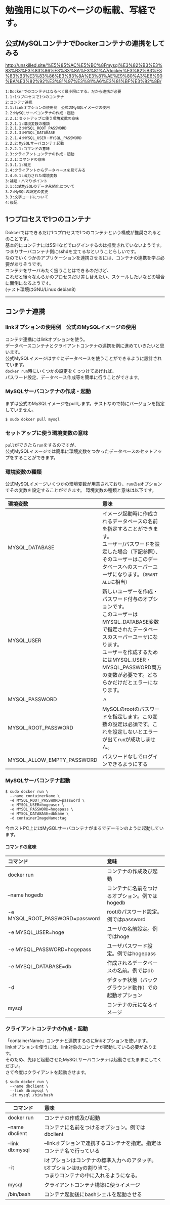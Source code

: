 
# 勉強用に以下のページの転載、写経です。

## 公式MySQLコンテナでDockerコンテナの連携をしてみる
http://unskilled.site/%E5%85%AC%E5%BC%8Fmysql%E3%82%B3%E3%83%B3%E3%83%86%E3%83%8A%E3%81%A7docker%E3%82%B3%E3%83%B3%E3%83%86%E3%83%8A%E3%81%AE%E9%80%A3%E6%90%BA%E3%82%92%E3%81%97%E3%81%A6%E3%81%BF%E3%82%8B/

```
1:Dockerでのコンテナはなるべく最小限にする。だから連携が必要
1.1:1つプロセスで1つのコンテナ
2:コンテナ連携
2.1:linkオプションの使用例　公式のMySQLイメージの使用
2.2:MySQLサーバコンテナの作成・起動
2.2.1:セットアップに使う環境変数の意味
2.2.1.1:環境変数の種類
2.2.1.2:MYSQL_ROOT_PASSWORD
2.2.1.3:MYSQL_DATABASE
2.2.1.4:MYSQL_USER・MYSQL_PASSWORD
2.2.2:MySQLサーバコンテナ起動
2.2.2.1:コマンドの意味
2.3:クライアントコンテナの作成・起動
2.3.1:コマンドの意味
2.3.1.1:補足
2.4:クライアントからデータベースを見てみる
2.4.0.1:出力された環境変数
3:補足・ハマりポイント
3.1:公式MySQLのデータ永続化について
3.2:MySQLの設定の変更
3.3:文字コードについて
4:後記
```

## 1つプロセスで1つのコンテナ

Dokcerではできるだけ1つプロセスで1つのコンテナという構成が推奨されるとのことです。  
基本的にコンテナにはSSHなどでログインするのは推奨されていないようです。  
つまりサーバコンテナ側にsshdを立てるなということらしいです。  
なのでいくつかのアプリケーションを連携させるには、コンテナの連携を学ぶ必要がありそうです。  
コンテナをサーバみたく扱うことはできるのだけど、  
これだと後々なんらかのプロセスだけ差し替えたい、スケールしたいなどの場合に面倒になるようです。  
(テスト環境はGNU/Linux debian8)


- - -  

## コンテナ連携

### linkオプションの使用例　公式のMySQLイメージの使用

コンテナ連携にはlinkオプションを使う。  
データベースコンテナとクライアントコンテナの連携を例に進めていきたいと思います。  
公式MySQLイメージはすぐにデータベースを使うことができるように設計されています。  
`docker run`時にいくつかの設定をくっつけてあげれば、  
パスワード設定、データベース作成等を簡単に行うことができます。  

### MySQLサーバコンテナの作成・起動

まずは公式のMySQLイメージをpullします。テストなので特にバージョンを指定していません。
```
$ sudo dokcer pull mysql
```

### セットアップに使う環境変数の意味

`pull`ができたら`run`をするのですが、  
公式MySQLイメージでは簡単に環境変数をつかったデータベースのセットアップをすることができます。

### 環境変数の種類

公式MySQLイメージいくつかの環境変数が用意されており、`run`の`e`オプションでその変数を設定することができます。
環境変数の種類と意味は以下です。

| 環境変数 | 意味 |
|:-----------|:------------|
| MYSQL_DATABASE | イメージ起動時に作成されるデータベースの名前を指定することができます。<br>ユーザー/パスワードを設定した場合（下記参照）、そのユーザーはこのデータベースへのスーパーユーザになります。（`GRANT ALL`に相当）|
| MYSQL_USER | 新しいユーザーを作成・パスワード付与のオプションです。<br>このユーザーはMYSQL_DATABASE変数で指定されたデータベースのスーパーユーザになります。<br>ユーザーを作成するためにはMYSQL_USER・MYSQL_PASSWORD両方の変数が必要です。どちらかだけだとエラーになります。 |
| MYSQL_PASSWORD | 〃 |
| MYSQL_ROOT_PASSWORD | MySQLのrootのパスワードを指定します。この変数の設定は必須です。これを設定しないとエラーが出て`run`が成功しません。 |
| MYSQL_ALLOW_EMPTY_PASSWORD | パスワードなしでログインできるようにする |

### MySQLサーバコンテナ起動
```
$ sudo docker run \
  --name containerName \
  -e MYSQL_ROOT_PASSWORD=password \
  -e MYSQL_USER=hogeuser \
  -e MYSQL_PASSWORD=hogepass \
  -e MYSQL_DATABASE=dbName \
  -d containerImageName:tag
```
今ホストPC上にはMySQLサーバコンテナがまるでデーモンのように起動しています。  


#### コマンドの意味

| コマンド　| 意味　|
|:-----------|:------------|
| docker run | コンテナの作成及び起動 |
| –name hogedb | コンテナに名前をつけるオプション。例ではhogedb |
| -e MYSQL_ROOT_PASSWORD=password | rootのパスワード設定。例ではpassword |
| -e MYSQL_USER=hoge | ユーザの名前設定。例ではhoge |
| -e MYSQL_PASSWORD=hogepass | ユーザパスワード設定。例ではhogepass |
| -e MYSQL_DATABASE=db | 作成されるデータベースの名前。例ではdb |
| -d | デタッチ状態（バックグラウンド動作）での起動オプション |
| mysql | コンテナの元になるイメージ |


### クライアントコンテナの作成・起動

「containerName」コンテナと連携するのにlinkオプションを使います。  
linkオプションを使うには、link対象のコンテナが起動している必要があります。  
そのため、先ほど起動させたMySQLサーバコンテナは起動させたままにしてください。  
さて今度はクライアントを起動させます。
```
$ sudo docker run \
  --name dbclient \
  --link db:mysql \
  -it mysql /bin/bash
```

|　コマンド　| 意味 |
|:-----------|:------------|
| docker run | コンテナの作成及び起動 |
| –name dbclient | コンテナに名前をつけるオプション。例ではdbclient |
| –link db:mysql | –linkオプションで連携するコンテナを指定。指定はコンテナ名で行っている |
| -it | iオプションはコンテナの標準入力へのアタッチ。<br>tオプションはttyの割り当て。<br>つまりコンテナの中に入れるようになる。 |
| mysql | クライアントコンテナ構築に使うイメージ |
| /bin/bash | コンテナ起動後にbashシェルを起動させる |


